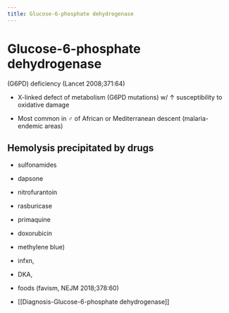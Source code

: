 ```yaml
---
title: Glucose-6-phosphate dehydrogenase
---
```

# Glucose-6-phosphate dehydrogenase

(G6PD) deficiency
(Lancet 2008;371:64)

* X-linked
	defect of metabolism (G6PD mutations)
w/ ↑ susceptibility to oxidative damage

* Most common in ♂
	of African or Mediterranean descent
	(malaria-endemic areas)

## Hemolysis precipitated by drugs
* sulfonamides
* dapsone
* nitrofurantoin
* rasburicase
* primaquine
* doxorubicin
* methylene blue)
* infxn,
* DKA,
* foods
(favism, NEJM 2018;378:60)

* [[Diagnosis-Glucose-6-phosphate dehydrogenase]]



